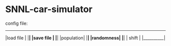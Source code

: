 # SNNL-car-simulator

config file:
 __________
|load file |
|__________|
|save file |
|__________|
|population|
|__________|
|randomness|
|__________|
|  shift   |
|__________|
